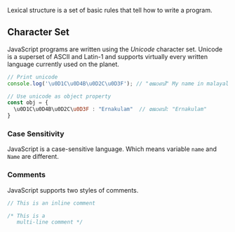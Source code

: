Lexical structure is a set of basic rules that tell how to write a program.

## Character Set
JavaScript programs are written using the _Unicode_ character set. Unicode is a superset of ASCII and Latin-1 and supports virtually every written language currently used on the planet.
```javascript
// Print unicode
console.log('\u0D1C\u0D4B\u0D2C\u0D3F'); // "ജോബി" My name in malayalam language

// Use unicode as object property
const obj = {
  \u0D1C\u0D4B\u0D2C\u0D3F : "Ernakulam"  // ജോബി: "Ernakulam"
}
```

### Case Sensitivity
JavaScript is a case-sensitive language. Which means variable `name` and `Name` are different.

### Comments
JavaScript supports two styles of comments.
```javascript
// This is an inline comment

/* This is a 
   multi-line comment */ 
```